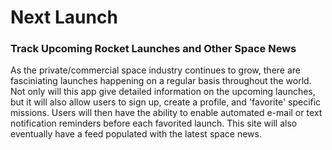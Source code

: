 # Next Launch
### Track Upcoming Rocket Launches and Other Space News

As the private/commercial space industry continues to grow, there are fasciniating launches happening on a regular basis throughout the world. Not only will this app give detailed information on the upcoming launches, but it will also allow users to sign up, create a profile, and 'favorite' specific missions. Users will then have the ability to enable automated e-mail or text notification reminders before each favorited launch. This site will also eventually have a feed populated with the latest space news.
